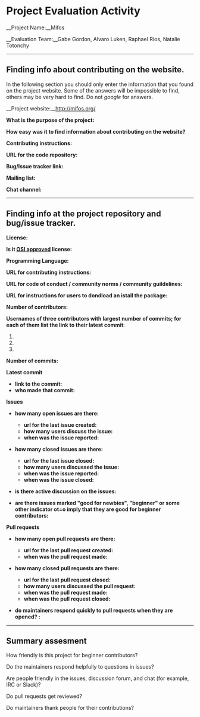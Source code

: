 # Project Evaluation Activity



__Project Name:__Mifos  

__Evaluation Team:__Gabe Gordon, Alvaro Luken, Raphael Rios, Natalie Totonchy

---

## Finding info about contributing on the website. 

In the following section you should only enter the information that you 
found on the project website. Some of the answers will be impossible to find, others
may be very hard to find. Do not _google_ for answers. 

__Project website:__http://mifos.org/

__What is the purpose of the project:__







__How easy was it to find information about contributing on the website?__






__Contributing instructions:__ 

__URL for the code repository:__

__Bug/Issue tracker link:__

__Mailing list:__

__Chat channel:__



---

## Finding info at the project repository and bug/issue tracker.

__License:__ 

__Is it [OSI approved](https://opensource.org/licenses/alphabetical) license:__ 

__Programming Language:__

__URL for contributing instructions:__

__URL for code of conduct / community norms / community guildelines:__ 

__URL for instructions for users to dondload an istall the package:__

__Number of contributors:__

__Usernames of three contributors with largest number of commits; for
each of them list the link to their latest commit__:

1.
2.
3.

__Number of commits:__

__Latest commit__
    
- __link to the commit:__
- __who made that commit:__


__Issues__

- __how many open issues are there:__ 
    - __url for the last issue created:__
    - __how many users discuss the issue:__
    - __when was the issue reported:__

- __how many closed issues are there:__
    - __url for the last issue closed:__
    - __how many users discussed the issue:__
    - __when was the issue reported:__
    - __when was the issue closed:__ 
    
- __is there active discussion on the issues:__ 



- __are there issues marked "good for newbies", "beginner" or some other indicator ot=o imply that they
are good for beginner contributors:__ 



__Pull requests__

- __how many open pull requests are there:__ 
    - __url for the last pull request created:__
    - __when was the pull request made:__

- __how many closed pull requests are there:__
    - __url for the last pull request closed:__
    - __how many users discussed the pull request:__
    - __when was the pull request made:__
    - __when was the pull request closed:__ 
    
- __do maintainers respond quickly to pull requests when they are opened? :__ 





---


## Summary assesment
How friendly is this project for beginner contributors? 


Do the maintainers respond helpfully to questions in issues?


Are people friendly in the issues, discussion forum, and chat (for example, IRC or Slack)?



Do pull requests get reviewed?



Do maintainers thank people for their contributions?



